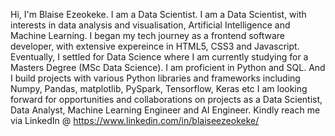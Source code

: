 Hi, I'm Blaise Ezeokeke. I am a Data Scientist. I am a Data Scientist, with interests in data analysis and visualisation, Artificial Intelligence and Machine Learning.
I began my tech journey as a frontend software developer, with extensive expereince in HTML5, CSS3 and Javascript.
Eventually, I settled for Data Science where I am currently studying for a Masters Degree (MSc Data Science).
I am proficient in Python and SQL. And I build projects with various Python libraries and frameworks including Numpy, Pandas, matplotlib, PySpark, Tensorflow, Keras etc
I am looking forward for opportunities and collaborations on projects as a Data Scientist, Data Analyst, Machine Learning Engineer and AI Engineer. 
Kindly reach me via LinkedIn @ https://www.linkedin.com/in/blaiseezeokeke/
